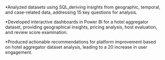 •Analyzed datasets using SQL,deriving insights from geographic, temporal, and case-related data, addressing 15 key questions for analysis.

•Developed interactive dashboards in Power BI for a hotel aggregator dataset, providing geographical insights, pricing analysis, host evaluation, and review score examination.

•Produced actionable recommendations for platform improvement based on hotel aggregator dataset analysis, leading to a 20 increase in user engagement.
